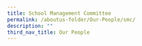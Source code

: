```yaml
---
title: School Management Committee
permalink: /aboutus-folder/Our-People/smc/
description: ""
third_nav_title: Our People
---
```


